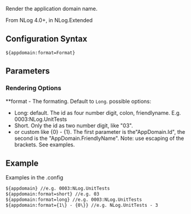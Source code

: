 Render the application domain name.

From NLog 4.0+, in NLog.Extended

## Configuration Syntax
```
${appdomain:format=Format}
```

## Parameters

### Rendering Options

**format - The formating.  Default to `Long`.
possible options:
* Long: default. The id as four number digit, colon, friendlyname. E.g. 0003:NLog.UnitTests
* Short. Only the id as two number digit, like "03".
* or custom like {0} -  {1}. The first parameter is the"AppDomain.Id", the second is the "AppDomain.FriendlyName". Note: use escaping of the brackets. See examples.


## Example
Examples in the .config

```xml
${appdomain} //e.g. 0003:NLog.UnitTests
${appdomain:format=short} //e.g. 03
${appdomain:format=long} //e.g. 0003:NLog.UnitTests
${appdomain:format={1\} - {0\}} //e.g. NLog.UnitTests - 3

